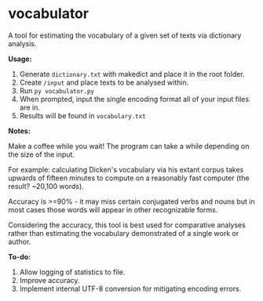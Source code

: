 # vocabulator
A tool for estimating the vocabulary of a given set of texts via dictionary analysis.

**Usage:**
1. Generate `dictionary.txt` with makedict and place it in the root folder.
2. Create `/input` and place texts to be analysed within.
3. Run `py vocabulator.py`
4. When prompted, input the single encoding format all of your input files are in.
5. Results will be found in `vocabulary.txt`

**Notes:**

Make a coffee while you wait! The program can take a while depending on the size of the input.

For example: calculating Dicken's vocabulary via his extant corpus takes upwards of fifteen minutes to compute on a reasonably fast computer (the result? ~20,100 words).

Accuracy is >=90% - it may miss certain conjugated verbs and nouns but in most cases those words will appear in other recognizable forms.

Considering the accuracy, this tool is best used for comparative analyses rather than estimating the vocabulary demonstrated of a single work or author. 

**To-do:**
1. Allow logging of statistics to file.
2. Improve accuracy.
3. Implement internal UTF-8 conversion for mitigating encoding errors.